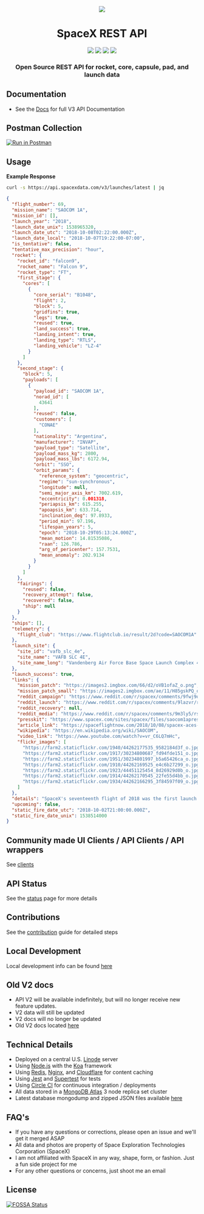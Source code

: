 <p align="center"><img src="https://i.imgur.com/foNO0Tn.jpg"></p>

<h1 align="center">SpaceX REST API</h1>

<p align="center">
<a href="https://circleci.com/gh/r-spacex/SpaceX-API"><img src="https://circleci.com/gh/r-spacex/SpaceX-API.svg?style=svg"></a>
<a href="https://hub.docker.com/r/jakewmeyer/spacex-api/"><img src="https://img.shields.io/docker/build/jakewmeyer/spacex-api.svg?longCache=true&style=flat"></a>
<a href="https://github.com/r-spacex/SpaceX-API/releases"><img src="https://img.shields.io/github/release/r-spacex/SpaceX-API.svg?longCache=true&style=flat"></a>
<a href="https://en.wikipedia.org/wiki/Representational_state_transfer"><img src="https://img.shields.io/badge/interface-REST-brightgreen.svg?longCache=true&style=flat"></a>
</p>

<h3 align="center">Open Source REST API for rocket, core, capsule, pad, and launch data</h3>

## Documentation
* See the [Docs](https://documenter.getpostman.com/view/2025350/RWaEzAiG) for full  V3 API Documentation

## Postman Collection
[![Run in Postman](https://run.pstmn.io/button.svg)](https://app.getpostman.com/run-collection/3aeac01a548a87943749)

## Usage

**Example Response**

```bash
curl -s https://api.spacexdata.com/v3/launches/latest | jq
```

```json
{
  "flight_number": 69,
  "mission_name": "SAOCOM 1A",
  "mission_id": [],
  "launch_year": "2018",
  "launch_date_unix": 1538965320,
  "launch_date_utc": "2018-10-08T02:22:00.000Z",
  "launch_date_local": "2018-10-07T19:22:00-07:00",
  "is_tentative": false,
  "tentative_max_precision": "hour",
  "rocket": {
    "rocket_id": "falcon9",
    "rocket_name": "Falcon 9",
    "rocket_type": "FT",
    "first_stage": {
      "cores": [
        {
          "core_serial": "B1048",
          "flight": 2,
          "block": 5,
          "gridfins": true,
          "legs": true,
          "reused": true,
          "land_success": true,
          "landing_intent": true,
          "landing_type": "RTLS",
          "landing_vehicle": "LZ-4"
        }
      ]
    },
    "second_stage": {
      "block": 5,
      "payloads": [
        {
          "payload_id": "SAOCOM 1A",
          "norad_id": [
            43641
          ],
          "reused": false,
          "customers": [
            "CONAE"
          ],
          "nationality": "Argentina",
          "manufacturer": "INVAP",
          "payload_type": "Satellite",
          "payload_mass_kg": 2800,
          "payload_mass_lbs": 6172.94,
          "orbit": "SSO",
          "orbit_params": {
            "reference_system": "geocentric",
            "regime": "sun-synchronous",
            "longitude": null,
            "semi_major_axis_km": 7002.619,
            "eccentricity": 0.001318,
            "periapsis_km": 615.255,
            "apoapsis_km": 633.714,
            "inclination_deg": 97.8933,
            "period_min": 97.196,
            "lifespan_years": 5,
            "epoch": "2018-10-29T05:13:24.000Z",
            "mean_motion": 14.81535086,
            "raan": 126.786,
            "arg_of_pericenter": 157.7531,
            "mean_anomaly": 202.9134
          }
        }
      ]
    },
    "fairings": {
      "reused": false,
      "recovery_attempt": false,
      "recovered": false,
      "ship": null
    }
  },
  "ships": [],
  "telemetry": {
    "flight_club": "https://www.flightclub.io/result/2d?code=SAOCOM1A"
  },
  "launch_site": {
    "site_id": "vafb_slc_4e",
    "site_name": "VAFB SLC 4E",
    "site_name_long": "Vandenberg Air Force Base Space Launch Complex 4E"
  },
  "launch_success": true,
  "links": {
    "mission_patch": "https://images2.imgbox.com/66/d2/oVB1ofaZ_o.png",
    "mission_patch_small": "https://images2.imgbox.com/ae/11/H85gskPQ_o.png",
    "reddit_campaign": "https://www.reddit.com/r/spacex/comments/9fwj9o/saocom_1a_launch_campaign_thread/",
    "reddit_launch": "https://www.reddit.com/r/spacex/comments/9lazvr/rspacex_saocom_1a_official_launch_discussion/",
    "reddit_recovery": null,
    "reddit_media": "https://www.reddit.com/r/spacex/comments/9m3ly5/rspacex_saocom_1a_media_thread_videos_images_gifs/",
    "presskit": "https://www.spacex.com/sites/spacex/files/saocom1apresskit.pdf",
    "article_link": "https://spaceflightnow.com/2018/10/08/spacex-aces-first-rocket-landing-in-california-after-launching-argentine-satellite/",
    "wikipedia": "https://en.wikipedia.org/wiki/SAOCOM",
    "video_link": "https://www.youtube.com/watch?v=vr_C6LQ7mHc",
    "flickr_images": [
      "https://farm2.staticflickr.com/1940/44262177535_9582184d3f_o.jpg",
      "https://farm2.staticflickr.com/1917/30234800687_fd94fde151_o.jpg",
      "https://farm2.staticflickr.com/1951/30234801997_b5a65426ca_o.jpg",
      "https://farm2.staticflickr.com/1910/44262169525_e4c6b27299_o.jpg",
      "https://farm2.staticflickr.com/1923/44451125454_8d26929d0b_o.jpg",
      "https://farm2.staticflickr.com/1914/44262170545_22fe55d4bb_o.jpg",
      "https://farm2.staticflickr.com/1934/44262166295_3f84597f09_o.jpg"
    ]
  },
  "details": "SpaceX's seventeenth flight of 2018 was the first launch of the Saocom Earth observation satellite constellation of the Argentine Space Agency CONAE. The second launch of Saocom 1B will happen in 2019. This flight marked the first RTLS launch out of Vandenberg, with a landing on the concrete pad at SLC-4W, very close to the launch pad.",
  "upcoming": false,
  "static_fire_date_utc": "2018-10-02T21:00:00.000Z",
  "static_fire_date_unix": 1538514000
}
```

## Community made UI Clients / API Clients / API wrappers
See [clients](https://github.com/r-spacex/SpaceX-API/blob/master/clients.md)

## API Status
See the [status](https://status.spacexdata.com) page for more details

## Contributions
See the [contribution](https://github.com/r-spacex/SpaceX-API/blob/master/CONTRIBUTING.md) guide for detailed steps

## Local Development
Local development info can be found [here](https://github.com/r-spacex/SpaceX-API/blob/master/docs/development.md)

## Old V2 docs
* API V2 will be available indefinitely, but will no longer receive new feature updates.
* V2 data will still be updated
* V2 docs will no longer be updated
* Old V2 docs located [here](https://github.com/r-spacex/SpaceX-API/tree/master/docs)

## Technical Details
* Deployed on a central U.S. [Linode](https://www.linode.com/) server
* Using [Node.js](https://nodejs.org/en/) with the [Koa](http://koajs.com/) framework
* Using [Redis](https://redis.io/), [Nginx](https://www.nginx.com/), and [Cloudflare](https://www.cloudflare.com/) for content caching
* Using [Jest](https://facebook.github.io/jest/) and [Supertest](https://github.com/visionmedia/supertest) for tests
* Using [Circle CI](https://circleci.com/) for continuous integration / deployments
* All data stored in a [MongoDB Atlas](https://www.mongodb.com/cloud/atlas) 3 node replica set cluster
* Latest database mongodump and zipped JSON files available [here](https://drive.google.com/drive/folders/0B2DdgKR4GR4xdk1sRGowcUZXeE0?usp=sharing)

## FAQ's
* If you have any questions or corrections, please open an issue and we'll get it merged ASAP
* All data and photos are property of Space Exploration Technologies Corporation (SpaceX)
* I am not affiliated with SpaceX in any way, shape, form, or fashion. Just a fun side project for me
* For any other questions or concerns, just shoot me an email

## License
[![FOSSA Status](https://app.fossa.io/api/projects/git%2Bgithub.com%2Fr-spacex%2FSpaceX-API.svg?type=large)](https://app.fossa.io/projects/git%2Bgithub.com%2Fr-spacex%2FSpaceX-API?ref=badge_large)
